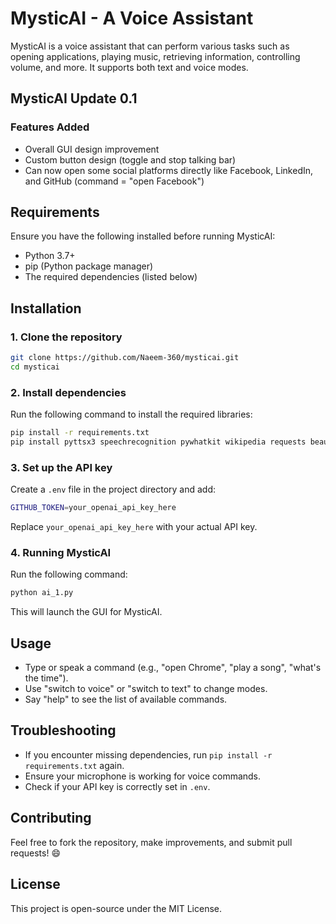 # MysticAI - A Voice Assistant

MysticAI is a voice assistant that can perform various tasks such as opening applications, playing music, retrieving information, controlling volume, and more. It supports both text and voice modes.

## MysticAI Update 0.1

### Features Added
- Overall GUI design improvement
- Custom button design (toggle and stop talking bar)
- Can now open some social platforms directly like Facebook, LinkedIn, and GitHub (command = "open Facebook")

## Requirements
Ensure you have the following installed before running MysticAI:
- Python 3.7+
- pip (Python package manager)
- The required dependencies (listed below)

## Installation

### 1. Clone the repository
```sh
git clone https://github.com/Naeem-360/mysticai.git
cd mysticai
```

### 2. Install dependencies
Run the following command to install the required libraries:
```sh
pip install -r requirements.txt
pip install pyttsx3 speechrecognition pywhatkit wikipedia requests beautifulsoup4 noisereduce pyautogui pytz geopy fuzzywuzzy openai dotenv PyQt5
```

### 3. Set up the API key
Create a `.env` file in the project directory and add:
```sh
GITHUB_TOKEN=your_openai_api_key_here
```
Replace `your_openai_api_key_here` with your actual API key.

### 4. Running MysticAI
Run the following command:
```sh
python ai_1.py
```
This will launch the GUI for MysticAI.

## Usage
- Type or speak a command (e.g., "open Chrome", "play a song", "what's the time").
- Use "switch to voice" or "switch to text" to change modes.
- Say "help" to see the list of available commands.

## Troubleshooting
- If you encounter missing dependencies, run `pip install -r requirements.txt` again.
- Ensure your microphone is working for voice commands.
- Check if your API key is correctly set in `.env`.

## Contributing
Feel free to fork the repository, make improvements, and submit pull requests! 😄

## License
This project is open-source under the MIT License.
